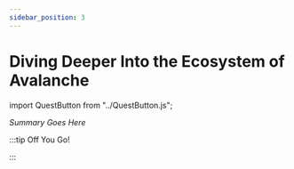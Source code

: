 ```yaml
---
sidebar_position: 3
---
```


# Diving Deeper Into the Ecosystem of Avalanche
import QuestButton from "../QuestButton.js";

_Summary Goes Here_

:::tip Off You Go!

<QuestButton text="Quest" />

:::

